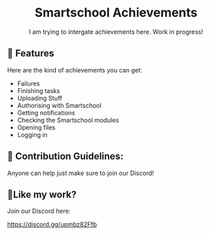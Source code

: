 
<h1 align="center" id="title">Smartschool Achievements</h1>

<p align=center id="description">I am trying to intergate achievements here. Work in progress!</p>


  
  
<h2>🧐 Features</h2>

Here are the kind of achievements you can get:

*   Failures
*   Finishing tasks
*   Uploading Stuff
*   Authorising with Smartschool
*   Getting notifications
*   Checking the Smartschool modules
*   Opening files
*   Logging in

<h2>🍰 Contribution Guidelines:</h2>

Anyone can help just make sure to join our Discord!

<h2>💖Like my work?</h2>

Join our Discord here:<p>https://discord.gg/upmbz82Ffb</p>